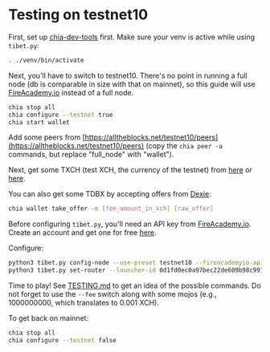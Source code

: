 # Testing on testnet10

First, set up [chia-dev-tools](https://github.com/Chia-Network/chia-dev-tools) first. Make sure your venv is active while using `tibet.py`:

```bash
. ./venv/bin/activate
```

Next, you'll have to switch to testnet10. There's no point in running a full node (db is comparable in size with that on mainnet), so this guide will use [FireAcademy.io](https://fireacademy.io) instead of a full node.

```bash
chia stop all
chia configure --testnet true
chia start wallet
```

Add some peers from [https://alltheblocks.net/testnet10/peers](https://alltheblocks.net/testnet10/peers) (copy the `chia peer -a` commands, but replace "full_node" with "wallet").

Next, get some TXCH (test XCH, the currency of the testnet) from [here](https://xchdev.com/#!faucet.md) or [here](https://testnet10-faucet.chia.net/).

You can also get some TDBX by accepting offers from [Dexie](https://testnet.dexie.space/offers/TDBX/TXCH):
```bash
chia wallet take_offer -m [fee_amount_in_xch] [raw_offer]
```

Before configuring `tibet.py`, you'll need an API key from [FireAcademy.io](https://fireacademy.io). Create an account and get one for free [here](https://dashboard.fireacademy.io/).

Configure:
```bash
python3 tibet.py config-node --use-preset testnet10 --fireacademyio-api-key [you-api-key]
python3 tibet.py set-router --launcher-id 0d1fd0ec0a97bec22de609b98c9919f8d2ca211a71115273c98353807e146b37
```

Time to play! See [TESTING.md](TESTING.md) to get an idea of the possible commands. Do not forget to use the `--fee` switch along with some mojos (e.g., 1000000000, which translates to 0.001 XCH).

To get back on mainnet:
```bash
chia stop all
chia configure --testnet false
```
